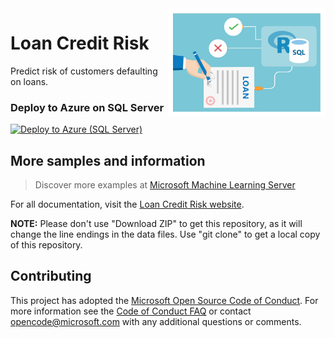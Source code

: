 <img src="Resources/images/loan.jpg" align="right" width="50%">

# Loan Credit Risk 
Predict risk of customers defaulting on loans.
### Deploy to Azure on SQL Server
[![Deploy to Azure (SQL Server)](https://raw.githubusercontent.com/Azure/Azure-CortanaIntelligence-SolutionAuthoringWorkspace/master/docs/images/DeployToAzure.PNG)](https://portal.azure.com/#create/Microsoft.Template/uri/https%3A%2F%2Fraw.githubusercontent.com%2FMicrosoft%2Fr-server-loan-credit-risk%2Fmaster%2FArmTemplates%2Floancreditrisk.json)

## More samples and information

> Discover more examples at [Microsoft Machine Learning Server](https://github.com/Microsoft/ML-Server)

For all documentation, visit the [Loan Credit Risk website](https://microsoft.github.io/r-server-loan-credit-risk/).

**NOTE:** Please don't use "Download ZIP" to get this repository, as it will change the line endings in the data files. Use "git clone" to get a local copy of this repository. 

## Contributing

This project has adopted the [Microsoft Open Source Code of Conduct](https://opensource.microsoft.com/codeofconduct/). For more information see the [Code of Conduct FAQ](https://opensource.microsoft.com/codeofconduct/faq/) or contact [opencode@microsoft.com](mailto:opencode@microsoft.com) with any additional questions or comments.
